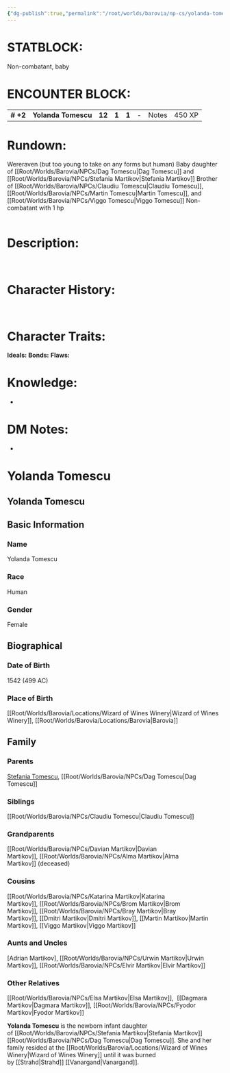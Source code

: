 ```yaml
---
{"dg-publish":true,"permalink":"/root/worlds/barovia/np-cs/yolanda-tomescu/","tags":["Barovia"]}
---
```


# **STATBLOCK:**

Non-combatant, baby
 

# **ENCOUNTER BLOCK:**

|           |                     |        |       |       |     |       |        |
|-----------|---------------------|--------|-------|-------|-----|-------|--------|
| **\# +2** | **Yolanda Tomescu** | **12** | **1** | **1** | \-  | Notes | 450 XP |

# **Rundown:**

Wereraven (but too young to take on any forms but human)
Baby daughter of [[Root/Worlds/Barovia/NPCs/Dag Tomescu\|Dag Tomescu]] and [[Root/Worlds/Barovia/NPCs/Stefania Martikov\|Stefania Martikov]]
Brother of [[Root/Worlds/Barovia/NPCs/Claudiu Tomescu\|Claudiu Tomescu]], [[Root/Worlds/Barovia/NPCs/Martin Tomescu\|Martin Tomescu]], and [[Root/Worlds/Barovia/NPCs/Viggo Tomescu\|Viggo Tomescu]]
Non-combatant with 1 hp  
 

# **Description:**

 

# **Character History:**

 

# **Character Traits:** 

**Ideals:**
**Bonds:**
**Flaws:** 

# **Knowledge:**

-  

# **DM Notes:**

-    
# Yolanda Tomescu

## Yolanda Tomescu

## Basic Information

### Name

Yolanda Tomescu

### Race

Human

### Gender

Female

## Biographical

### Date of Birth

1542 (499 AC)

### Place of Birth

[[Root/Worlds/Barovia/Locations/Wizard of Wines Winery\|Wizard of Wines Winery]], [[Root/Worlds/Barovia/Locations/Barovia\|Barovia]]

## Family

### Parents

[Stefania Tomescu](https://alberons-mistake.fandom.com/wiki/Stefania_Tomescu "Stefania Tomescu"), [[Root/Worlds/Barovia/NPCs/Dag Tomescu\|Dag Tomescu]]

### Siblings

[[Root/Worlds/Barovia/NPCs/Claudiu Tomescu\|Claudiu Tomescu]]

### Grandparents

[[Root/Worlds/Barovia/NPCs/Davian Martikov\|Davian Martikov]], [[Root/Worlds/Barovia/NPCs/Alma Martikov\|Alma Martikov]] (deceased)

### Cousins

[[Root/Worlds/Barovia/NPCs/Katarina Martikov\|Katarina Martikov]], [[Root/Worlds/Barovia/NPCs/Brom Martikov\|Brom Martikov]], [[Root/Worlds/Barovia/NPCs/Bray Martikov\|Bray Martikov]], [[Dmitri Martikov\|Dmitri Martikov]], [[Martin Martikov\|Martin Martikov]],  [[Viggo Martikov\|Viggo Martikov]]

### Aunts and Uncles

[Adrian Martikov], [[Root/Worlds/Barovia/NPCs/Urwin Martikov\|Urwin Martikov]], [[Root/Worlds/Barovia/NPCs/Elvir Martikov\|Elvir Martikov]]

### Other Relatives

[[Root/Worlds/Barovia/NPCs/Elsa Martikov\|Elsa Martikov]],  [[Dagmara Martikov\|Dagmara Martikov]], [[Root/Worlds/Barovia/NPCs/Fyodor Martikov\|Fyodor Martikov]]

**Yolanda Tomescu** is the newborn infant daughter of [[Root/Worlds/Barovia/NPCs/Stefania Martikov\|Stefania Martikov]] [[Root/Worlds/Barovia/NPCs/Dag Tomescu\|Dag Tomescu]]. She and her family resided at the [[Root/Worlds/Barovia/Locations/Wizard of Wines Winery\|Wizard of Wines Winery]] until it was burned by [[Strahd\|Strahd]] [[Vanargand\|Vanargand]].
